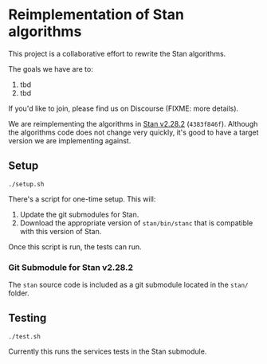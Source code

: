 # Reimplementation of Stan algorithms

This project is a collaborative effort to rewrite the Stan algorithms.


The goals we have are to:

1. tbd
2. tbd


If you'd like to join, please find us on Discourse (FIXME: more details).

We are reimplementing the algorithms in [Stan v2.28.2](https://github.com/stan-dev/stan/tree/v2.28.2) (`4383f846f`). Although the algorithms code does not change very quickly, it's good to have a target version we are implementing against.


## Setup

```
./setup.sh
```

There's a script for one-time setup. This will:

1. Update the git submodules for Stan.
2. Download the appropriate version of `stan/bin/stanc` that is compatible with this version of Stan.

Once this script is run, the tests can run.

### Git Submodule for Stan v2.28.2

The `stan` source code is included as a git submodule located in the `stan/` folder.


## Testing

```
./test.sh
```

Currently this runs the services tests in the Stan submodule.


